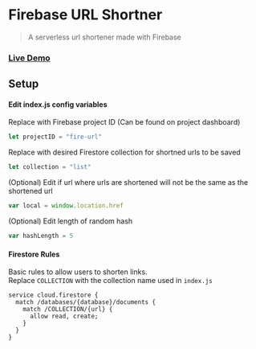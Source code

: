 # Firebase URL Shortner
> A serverless url shortener made with Firebase

### [Live Demo](https://ajzbc.com/firebase-url-shortener)

## Setup

#### Edit index.js config variables
Replace with Firebase project ID (Can be found on project dashboard)
```javascript
let projectID = "fire-url"
```
Replace with desired Firestore collection for shortned urls to be saved
```javascript
let collection = "list"
```
(Optional) Edit if url where urls are shortened will not be the same as the shortened url
```javascript
var local = window.location.href
```
(Optional) Edit length of random hash
```javascript
var hashLength = 5
```

#### Firestore Rules
Basic rules to allow users to shorten links.   
Replace `COLLECTION` with the collection name used in `index.js`
```
service cloud.firestore {
  match /databases/{database}/documents {
    match /COLLECTION/{url} {
      allow read, create;
    }
  }
}
```
